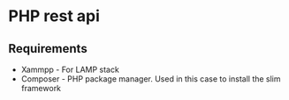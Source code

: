 # PHP rest api

## Requirements
* Xammpp - For LAMP stack
* Composer - PHP package manager. Used in this case to install the slim framework

